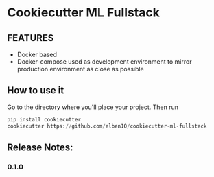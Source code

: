 # Cookiecutter ML Fullstack

## FEATURES

- Docker based
- Docker-compose used as development environment to mirror production environment as close as possible

## How to use it

Go to the directory where you'll place your project. Then run

```python
pip install cookiecutter
cookiecutter https://github.com/elben10/cookiecutter-ml-fullstack
```

## Release Notes:

### 0.1.0
